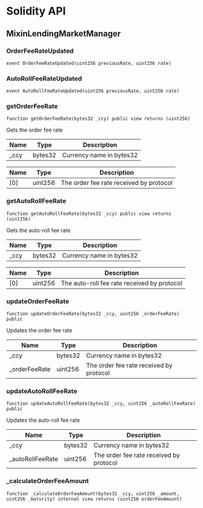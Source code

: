 # Solidity API

## MixinLendingMarketManager

### OrderFeeRateUpdated

```solidity
event OrderFeeRateUpdated(uint256 previousRate, uint256 rate)
```

### AutoRollFeeRateUpdated

```solidity
event AutoRollFeeRateUpdated(uint256 previousRate, uint256 rate)
```

### getOrderFeeRate

```solidity
function getOrderFeeRate(bytes32 _ccy) public view returns (uint256)
```

Gets the order fee rate

| Name | Type | Description |
| ---- | ---- | ----------- |
| _ccy | bytes32 | Currency name in bytes32 |

| Name | Type | Description |
| ---- | ---- | ----------- |
| [0] | uint256 | The order fee rate received by protocol |

### getAutoRollFeeRate

```solidity
function getAutoRollFeeRate(bytes32 _ccy) public view returns (uint256)
```

Gets the auto-roll fee rate

| Name | Type | Description |
| ---- | ---- | ----------- |
| _ccy | bytes32 | Currency name in bytes32 |

| Name | Type | Description |
| ---- | ---- | ----------- |
| [0] | uint256 | The auto-roll fee rate received by protocol |

### updateOrderFeeRate

```solidity
function updateOrderFeeRate(bytes32 _ccy, uint256 _orderFeeRate) public
```

Updates the order fee rate

| Name | Type | Description |
| ---- | ---- | ----------- |
| _ccy | bytes32 | Currency name in bytes32 |
| _orderFeeRate | uint256 | The order fee rate received by protocol |

### updateAutoRollFeeRate

```solidity
function updateAutoRollFeeRate(bytes32 _ccy, uint256 _autoRollFeeRate) public
```

Updates the auto-roll fee rate

| Name | Type | Description |
| ---- | ---- | ----------- |
| _ccy | bytes32 | Currency name in bytes32 |
| _autoRollFeeRate | uint256 | The order fee rate received by protocol |

### _calculateOrderFeeAmount

```solidity
function _calculateOrderFeeAmount(bytes32 _ccy, uint256 _amount, uint256 _maturity) internal view returns (uint256 orderFeeAmount)
```

